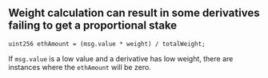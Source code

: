 ## Weight calculation can result in some derivatives failing to get a proportional stake

```solidity
uint256 ethAmount = (msg.value * weight) / totalWeight;
```

If `msg.value` is a low value and a derivative has low weight, there are instances where the `ethAmount` will be zero. 
